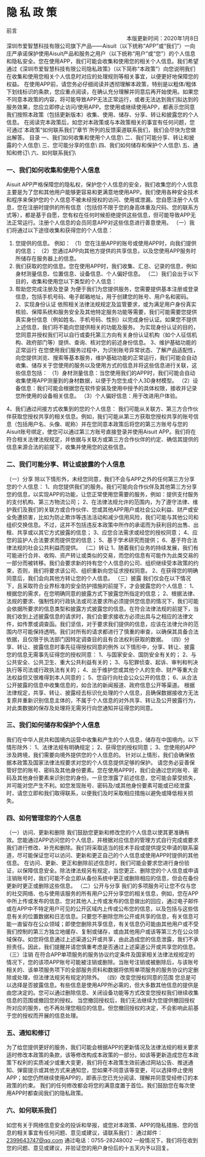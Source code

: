 # 隐 私 政 策
<div>前言</div>
<div style="width:100%;text-align:right">本版更新时间：2020年1月8日</div>
深圳市爱智慧科技有限公司旗下产品——Aisuit（以下统称“APP”或“我们”）一向庄严承诺保护使用Aisuit产品和服务之用户（以下统称“用户”或“您”）的个人信息和隐私安全。您在使用APP，我们可能会收集和使用您的相关个人信息。我们希望通过《深圳市爱智慧科技有限公司隐私政策》（以下简称“本政策”）向您说明我们在收集和使用您相关个人信息时对应的处理规则等相关事宜，以便更好地保障您的权益。
在使用APP前，请您务必仔细阅读并透彻理解本政策，特别是以粗体/粗体下划线标识的条款，您应重点阅读，在确认充分理解并同意后再开始使用。如果您不同意本政策的内容，将可能导致APP无法正常运行，或者无法达到我们拟达到的服务效果，您应立即停止访问/使用APP。您使用或继续使用APP，都表示您同意我们按照本政策（包括更新版本）收集、使用、储存、分享、转让和披露您的个人信息。
  在阅读完本政策后，如您对本政策或与本政策相关的事宜有任何问题，您可通过`本政策“如何联系我们”章节`所列的反馈渠道联系我们，我们会尽快为您做出解答。
目录
一、我们如何收集和使用个人信息\
二、我们可能分享、转让和披露的个人信息\
三、您可能分享的信息\
四、我们如何储存和保护个人信息\
五、通知和修订\
六、如何联系我们\

### 一、我们如何收集和使用个人信息
Aisuit APP严格保障您的隐私权，保护您个人信息的安全，我们收集您的个人信息主要是为了您和其他用户能够更容易和更满意地使用APP。我们使用各种安全技术和程序来保护您的个人信息不被未经授权的访问、使用或泄漏。您自愿注册个人信息，您在注册时提供的所有信息（包括但不限于您的身高体重及尺码、您的联系方式等），都是基于自愿，您有权在任何时候拒绝提供这些信息，但可能导致APP无法正常运行。注册个人信息的会员同意APP对这些信息进行善意使用。
（一）我们将通过以下途径收集和获得您的个人信息：
1. 您提供的信息。 例如：
（1）您在注册APP的账号或使用APP时，向我们提供的信息；
（2）您通过APP向其他方提供的共享信息，以及您使用APP服务时所储存在服务器上的信息。
2. 我们获取的您的信息。您在使用APP时，我们收集、汇总、记录的信息，例如身材测量信息、位置信息、设备信息、个人偏好信息。
（二）我们会出于以下目的，收集和使用您以下类型的个人信息：
1. 帮助您完成注册及登录
为便于我们为您提供服务，您需要提供基本注册或登录信息，包括手机号码、电子邮箱地址，用于创建您的账号、用户名和密码。
2、实现身份认证
依照相关法律法规规定及监管要求，或为满足用户身份真实核验、保障系统和服务安全及其他特定服务功能等需要，我们可能需要您提供真实身份信息（例如姓名、手机号码、性别）以完成身份认证。如果您不提供上述信息，我们将不能向您提供相关的功能及服务。
为实现身份认证的目的，您同意并授权我们可以自行或委托第三方向有关身份认证机构（如个人征信机构、政府部门等）提供、查询、核对您的前述身份信息。
3、维护基础功能的正常运行
在您使用我们服务过程中，为识别账号异常状态、了解产品适配性，向您提供浏览、搜索等基本服务，维护基础功能的正常运行，我们可能会自动收集、储存关于您使用的服务以及使用方式的信息并将这些信息进行关联，这些信息包括：
（1）身材测量信息：当您使用我们的APP时，我们可能会自动收集使用APP测量到的身材数据，以便于为您生成个人3D身材模型。
（2）设备信息：我们可能会根据您在软件安装及使用中授予的具体权限，接收并记录您所使用的设备相关信息。
（3）个人偏好信息：用于改进用户体验。

4、我们通过间接方式收集到的您的个人信息：
我们可能从关联方、第三方合作伙伴获取您授权共享的相关信息。例如，我们可能从第三方获取您授权共享的账号信息（包括用户名、头像、昵称）并在您同意本政策后将您的第三方账号与您的Aisuit账号绑定，使您可以通过第三方账号直接登录并使用Aisuit APP。我们将在符合相关法律法规规定，并依据与关联方或第三方合作伙伴的约定、确信其提供的信息来源合法的前提下，收集并使用您的这些信息。
### 二、我们可能分享、转让或披露的个人信息
（一）分享
除以下情形外，未经您同意，我们不会与APP之外的任何第三方分享您的个人信息：
1、向您提供我们的服务。我们可能向合作伙伴及其他第三方分享您的信息，以实现APP的功能，让您正常使用您需要的服务，例如：提供支付服务的支付机构、第三方物流公司；
2、在法律法规允许的范围内，为了遵守法律、维护我们及我们的关联方或合作伙伴、您或其他APP用户或社会公众利益、财产或安全免遭损害，比如为防止欺诈等违法活动和减少信用风险，我们可能与其他公司和组织交换信息。不过，这并不包括违反本政策中所作的承诺而为获利目的出售、出租、共享或以其它方式披露的信息；
3、应您合法需求或经您的授权同意；
4、应您的监护人合法要求而提供您的信息；
5、基于学术研究而提供；
6、基于符合法律法规的社会公共利益而提供。
（二）转让
1、随着我们业务的持续发展，我们有可能进行合并、收购、资产转让或类似的交易，而您的信息有可能作为此类交易的一部分而被转移。我们会要求新的持有您个人信息的公司、组织继续受本政策的约束，否则，我们将要求该公司、组织重新向您征求授权同意。
2、在获得您的明确同意后，我们会向其他方转让您的个人信息。
（三）披露
我们仅会在以下情况下，且采取符合业界标准的安全防护措施的前提下，才会披露您的个人信息：
1、根据您的需求，在您明确同意的披露方式下披露您所指定的信息；
2、根据法律、法规的要求、强制性的行政执法或司法要求所必须提供您信息的情况下，我们可能会依据所要求的信息类型和披露方式披露您的信息。在符合法律法规的前提下，当我们收到上述披露信息的请求时，我们会要求接收方必须出具与之相应的法律文件，如传票或调查函。我们坚信，对于要求我们提供的信息，应该在法律允许的范围内尽可能保持透明。我们对所有的请求都进行了慎重的审查，以确保其具备合法依据，且仅限于执法部门因特定调查目的且有合法权利获取的数据。
（四）分享、转让、披露信息时事先征得授权同意的例外
以下情形中，分享、转让、披露您的信息无需事先征得您的授权同意：
1、与国家安全、国防安全有关的；
2、与公共安全、公共卫生、重大公共利益有关的；
3、与犯罪侦查、起诉、审判和判决执行等司法或行政执法有关的；
4、出于维护您或其他个人的生命、财产等重大合法权益但又很难得到本人同意的；
5、您自行向社会公众公开的信息；
6、从合法公开披露的信息中收集信息的，如合法的新闻报道、政府信息公开等渠道。
根据法律规定，共享、转让、披露经去标识化处理的个人信息，且确保数据接收方无法复原并重新识别信息主体的，不属于个人信息的对外共享、转让及公开披露行为，对此类数据的保存及处理将无需另行向您通知并征得您的同意。
### 三、我们如何储存和保护个人信息
我们在中华人民共和国境内运营中收集和产生的个人信息，储存在中国境内，以下情形除外：
1、法律法规有明确规定；
2、获得您的授权同意；
3、您使用的APP涉及跨境，我们需要向境外提供您的个人信息的。
针对以上情形，我们会确保依据本政策及国家法律法规要求对您的个人信息提供足够的保护。
请您务必妥善保管好您的账号、密码及其他身份要素。您在使用APP时，我们会通过您的账号、密码及其他身份要素来识别您的身份。一旦您泄露了前述信息，您可能会蒙受损失，并可能对您产生不利。如您发现账号、密码及/或其他身份要素可能或已经泄露时，请您立即和我们取得联系，以便我们及时采取相应措施以避免或降低相关损失。
### 四、如何管理您的个人信息
（一）访问、更新和删除
我们鼓励您更新和修改您的个人信息以使其更准确有效。您能通过APP访问您的个人信息，并根据对应信息的管理方式自行完成或要求我们进行修改、补充和删除。我们将采取适当的技术手段或提供提交申请的联系渠道，尽可能保证您可以访问、更新和更正自己的个人信息或使用APP时提供的其他信息。
在访问、更新、更正和删除前述信息时，我们可能会要求您进行身份验证，以保障信息安全。除法律法规另有规定，当您更正、删除您的个人信息或申请注销账号时，我们可能不会立即从备份系统中更正或删除相应的信息，但会在备份更新时更正或删除这些信息。
（二）公开与分享
我们的多项服务可让您不仅与您的社交网络、也与使用该服务的所有用户公开分享您的相关信息，例如，您在APP中所上传或发布的信息、您对其他人上传或发布的信息做出的回应，通过电子邮件或在APP中不特定用户可见的公开区域内上传或公布您的信息，以及包括与这些信息有关的位置数据和日志信息。只要您不删除您所公开或共享的信息，有关信息可能一直留存在公众领域；即使您删除共享信息，有关信息仍可能由其他用户或不受我们控制的第三方独立地缓存、复制或储存，或由其他用户或该等第三方在公众领域保存。如您将信息通过上述渠道公开或共享，由此造成您的信息泄露，我们不承担责任。因此，我们提醒并请您慎重考虑是否通过上述渠道公开或共享您的信息。
（三）注销
在符合APP单项服务的服务协议约定条件及国家相关法律法规规定的情况下，您的该项APP账号可能被注销或删除。当账号注销或被删除后，与该账号相关的、该单项服务项下的全部服务资料和数据将依照单项服务的服务协议约定删除或处理，但法律法规另有规定的除外。
（四）改变您授权同意的范围
您总是可以选择是否披露信息。有些信息是使用APP所必需的，但大多数其他信息的提供是由您决定的。您可以通过删除信息、关闭设备功能等方式改变您授权我们继续收集信息的范围或撤回您的授权。
当您撤回授权后，我们无法继续为您提供撤回授权所对应的服务，也不再处理您相应的信息。但您撤回授权的决定，不会影响此前基于您的授权而开展的信息处理。
### 五、通知和修订
为了给您提供更好的服务，我们可能会根据APP的更新情况及法律法规的相关要求适时修改本政策的条款，该等修改构成本政策的一部分。如该等更新造成您在本政策下权利的实质减少或重大变更，我们将在本政策生效前通过网站公告、推送通知、弹窗提示或其他方式来通知您，您如果不同意该等变更，可以选择停止使用APP；如您仍然继续使用APP的，即表示您已充分阅读、理解并同意受经修订的本政策的约束。
我们的任何修改都会将您的满意度置于首位。我们鼓励您在每次使用APP时都查阅我们的隐私政策。
### 六、如何联系我们
如您有关于网络信息安全的投诉和举报，或您对本政策、APP的隐私措施、您的信息的相关事宜有任何问题、意见或建议，请联系我们：
通过邮件：2399643747@qq.com
通过电话：0755-28248002
一般情况下，我们将在收到您的问题、意见或建议，并验证您的用户身份后的十五天内予以回复。
